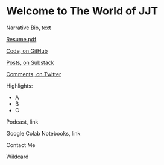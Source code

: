 # Welcome to The World of JJT

Narrative Bio, text

[Resume.pdf](resume.md)

[Code, on GitHub](https://github.com/johntomczak)

[Posts, on Substack](https://jjtposts.substack.com/people/1046252-john)

[Comments, on Twitter](https://twitter.com/JJT1996)

Highlights:

* A
* B
* C

Podcast, link

Google Colab Notebooks, link

Contact Me

Wildcard

